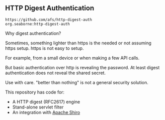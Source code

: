 ## HTTP Digest Authentication

    https://github.com/afs/http-digest-auth
    org.seaborne:http-digest-auth

Why digest authentication?


Sometimes, something lighter than https is the needed or not
assuming https setup. https is not easy to setup.

For example, from a small device or when making a few API calls.

But basic authentication over http is revealing the password.
At least digest authentication does not reveal the shared secret.    

Use with care. "better than nothing" is not a general security solution.

This repository has code for:

* A HTTP digest (RFC2617) engine
* Stand-alone servlet filter
* An integration with [Apache Shiro](https://shiro.apache.org)
